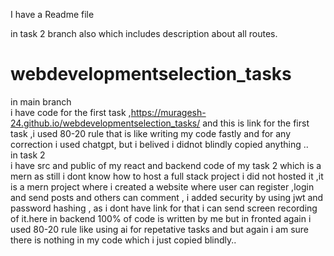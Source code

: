 I have  a Readme file

in task 2 branch also which includes description about all routes. 
# webdevelopmentselection_tasks <br>
in main  branch <br>
i have code for the first task ,https://muragesh-24.github.io/webdevelopmentselection_tasks/ and this is link for the first task ,i used 80-20 rule that is like writing my code fastly and for any correction i used chatgpt, but i belived i didnot blindly copied anything .. <br>
in task 2  <br>
i have src and public of my react and backend code of my task 2 which is a mern as still i dont know how to host a full stack project i did not hosted it ,it is a mern project where i created a website where user can register ,login and send posts  and others can comment , i added security by using jwt and password hashing , as i dont have link for that i can send screen recording of it.here in backend 100% of code is written by me but in fronted again i used 80-20 rule like using ai for repetative tasks and but again i am sure there is nothing in my code which i just copied blindly..
